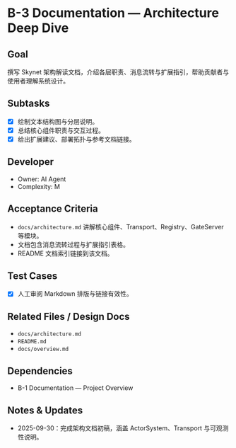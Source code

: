 # B-3 Documentation — Architecture Deep Dive

## Goal
撰写 Skynet 架构解读文档，介绍各层职责、消息流转与扩展指引，帮助贡献者与使用者理解系统设计。

## Subtasks
- [x] 绘制文本结构图与分层说明。
- [x] 总结核心组件职责与交互过程。
- [x] 给出扩展建议、部署拓扑与参考文档链接。

## Developer
- Owner: AI Agent
- Complexity: M

## Acceptance Criteria
- `docs/architecture.md` 讲解核心组件、Transport、Registry、GateServer 等模块。
- 文档包含消息流转过程与扩展指引表格。
- README 文档索引链接到该文档。

## Test Cases
- [x] 人工审阅 Markdown 排版与链接有效性。

## Related Files / Design Docs
- `docs/architecture.md`
- `README.md`
- `docs/overview.md`

## Dependencies
- B-1 Documentation — Project Overview

## Notes & Updates
- 2025-09-30：完成架构文档初稿，涵盖 ActorSystem、Transport 与可观测性说明。
